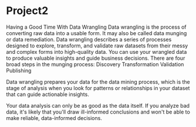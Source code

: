 # Project2
Having a Good Time With Data Wrangling 
Data wrangling is the process of converting raw data into a usable form. It may also be called data munging or data remediation.
Data wrangling describes a series of processes designed to explore, transform, and validate raw datasets from their messy and complex forms into high-quality data. You can use your wrangled data to produce valuable insights and guide business decisions. 
There are four broad steps in the munging process:
Discovery
Transformation
Validation
Publishing

Data wrangling prepares your data for the data mining process, which is the stage of analysis when you look for patterns or relationships in your dataset that can guide actionable insights.

Your data analysis can only be as good as the data itself. If you analyze bad data, it's likely that you'll draw ill-informed conclusions and won't be able to make reliable, data-informed decisions.
